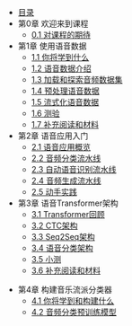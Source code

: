 - [目录](README.md)
- 第0章 欢迎来到课程
    - [0.1 对课程的期待](chapter0/what_to_expect_from_the_course.md)
- 第1章 使用语音数据
    - [1.1 你将学到什么](chapter1/what_you'll_learn.md)
    - [1.2 语音数据介绍](chapter1/introduction_to_audio_data.md)
    - [1.3 加载和探索音频数据集](chapter1/load_and_explore_an_audio_dataset.md)
    - [1.4 预处理语音数据](chapter1/preprocessing_audio_data.md)
    - [1.5 流式化语音数据](chapter1/streaming_audio_data.md)
    - [1.6 测验](chapter1/quiz.md)
    - [1.7 补充阅读和材料](chapter1/supplemental_reading_and_resources.md)
- 第2章 语音应用入门
    - [2.1 语音应用概览](chapter2/tour_of_audio_applications.md)
    - [2.2 音频分类流水线](chapter2/audio_classification_with_a_pipeline.md)
    - [2.3 自动语音识别流水线](chapter2/automatic_speech_recognition_with_a_pipeline.md)
    - [2.4 音频生成流水线](chapter2/audio_generation_with_a_pipeline.md)
    - [2.5 动手实践](chapter2/hands_on_exercise.md)
- 第3章 语音Transformer架构
    - [3.1 Transformer回顾](chapter3/refresher_on_transformer_models.md)
    - [3.2 CTC架构](chapter3/CTC_architectures.md)
    - [3.3 Seq2Seq架构](chapter3/Seq2Seq_architectures.md)
    - [3.4 语音分类架构](chapter3/audio_classification_architectures.md)
    - [3.5 小测](chapter3/quiz.md)
    - [3.6 补充阅读和材料](chapter3/supplemental_reading_and_resources.md)

+ 第4章 构建音乐流派分类器
  + [4.1 你将学到和构建什么](chapter4/what_you'll_learn_and_what_you'll_build.md)
  + [4.2 音频分类预训练模型](chapter4/pre-trained_models_for_audio_classification.md)
